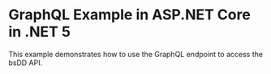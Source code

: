 ﻿# GraphQL Example in ASP.NET Core in .NET 5

This example demonstrates how to use the GraphQL endpoint to access the bsDD API.
